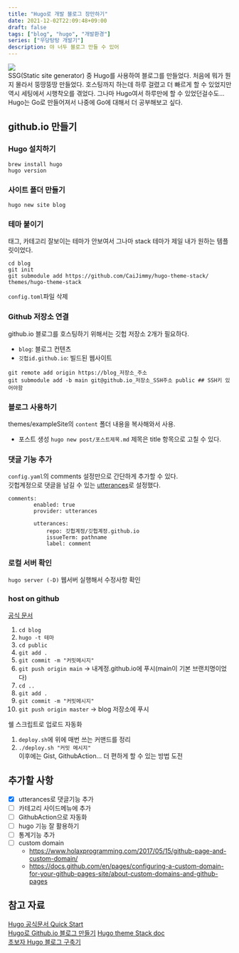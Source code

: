 ```yaml
---
title: "Hugo로 개발 블로그 장만하기"
date: 2021-12-02T22:09:48+09:00
draft: false
tags: ["blog", "hugo", "개발환경"]
series: ["우당탕탕 개발기"]
description: 야 너두 블로그 만들 수 있어
---
```


![](https://blog.chodaeho.com/images/blog/2021/01/hugo-logo.png)  
SSG(Static site generator) 중 Hugo를 사용하여 블로그를 만들었다. 처음에 뭐가 뭔지 몰라서 뚱땅뚱땅 만들었다. 호스팅까지 하는데 하루 걸렸고 더 빠르게 할 수 있었지만 역시 세팅에서 시행착오를 겪었다. 그나마 Hugo여서 하루만에 할 수 있었던걸수도... Hugo는 Go로 만들어져서 나중에 Go에 대해서 더 공부해보고 싶다.

## github.io 만들기 
### Hugo 설치하기
`brew install hugo`  
`hugo version`
### 사이트 폴더 만들기
`hugo new site blog`
### 테마 붙이기
태그, 카테고리 잘보이는 테마가 안보여서 그나마 stack 테마가 제일 내가 원하는 템플릿이었다.
```
cd blog
git init
git submodule add https://github.com/CaiJimmy/hugo-theme-stack/ themes/hugo-theme-stack
```
`config.toml`파일 삭제  
### Github 저장소 연결
github.io 블로그를 호스팅하기 위해서는 깃헙 저장소 2개가 필요하다.
- `blog`: 블로그 컨텐츠
- `깃헙id.github.io`: 빌드된 웹사이트

```
git remote add origin https://blog_저장소_주소
git submodule add -b main git@github.io_저장소_SSH주소 public ## SSH키 있어야함
```
### 블로그 사용하기
themes/exampleSite의 `content` 폴더 내용을 복사해와서 사용. 
- 포스트 생성
  `hugo new post/포스트제목.md` 제목은 title 항목으로 고칠 수 있다.
### 댓글 기능 추가
`config.yaml`의 comments 설정만으로 간단하게 추가할 수 있다.    
깃헙계정으로 댓글을 남길 수 있는 [utterances](https://utteranc.es/)로 설정했다.  
```
comments:
        enabled: true
        provider: utterances

        utterances:
            repo: 깃헙계정/깃헙계정.github.io
            issueTerm: pathname
            label: comment
```
### 로컬 서버 확인
`hugo server (-D)` 웹서버 실행해서 수정사항 확인
### host on github
[공식 문서](https://gohugo.io/hosting-and-deployment/hosting-on-github/)
1. `cd blog`
2. `hugo -t 테마`
3. `cd public`
4. `git add .`
5. `git commit -m "커밋메시지"`
6. `git push origin main` -> 내계정.github.io에 푸시(main이 기본 브랜치명이었다)  
7. `cd ..`
8. `git add .`
9. `git commit -m "커밋메시지"`
10. `git push origin master` -> blog 저장소에 푸시  

쉘 스크립트로 업로드 자동화  
  1. `deploy.sh`에 위에 매번 쓰는 커맨드를 정리  
  2. `./deploy.sh "커밋 메시지"`  
이후에는 Gist, GithubAction... 더 편하게 할 수 있는 방법 도전
## 추가할 사항  
- [x] utterances로 댓글기능 추가  
- [ ] 카테고리 사이드메뉴에 추가
- [ ] GithubAction으로 자동화
- [ ] hugo 기능 잘 활용하기
- [ ] 통계기능 추가
- [ ] custom domain 
  - https://www.holaxprogramming.com/2017/05/15/github-page-and-custom-domain/
  - https://docs.github.com/en/pages/configuring-a-custom-domain-for-your-github-pages-site/about-custom-domains-and-github-pages

## 참고 자료
[Hugo 공식문서 Quick Start](https://gohugo.io/getting-started/quick-start/#step-3-add-a-theme)  
[Hugo로 Github.io 블로그 만들기](https://github.com/Integerous/Integerous.github.io)
[Hugo theme Stack doc](https://docs.stack.jimmycai.com/)  
[초보자 Hugo 블로그 구축기](https://key4920.github.io/p/%EC%B4%88%EB%B3%B4%EC%9E%90-hugo-%EB%B8%94%EB%A1%9C%EA%B7%B8-%EA%B5%AC%EC%B6%95%EA%B8%B0/)
